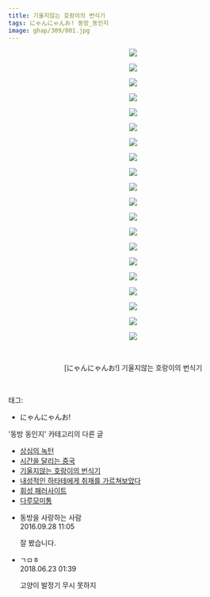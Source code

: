```yaml
---
title: 기울지않는 호랑이의 번식기
tags: にゃんにゃんお! 동방_동인지
image: ghap/309/001.jpg
---
```

<div class="article">
<p style="text-align: center; clear: none; float: none;"><img src="{{ site.nasurl }}/ghap/309/001.jpg"/></p>
<p style="text-align: center; clear: none; float: none;"><img src="{{ site.nasurl }}/ghap/309/002.jpg"/></p>
<p style="text-align: center; clear: none; float: none;"><img src="{{ site.nasurl }}/ghap/309/003.jpg"/></p>
<p style="text-align: center; clear: none; float: none;"><img src="{{ site.nasurl }}/ghap/309/004.jpg"/></p>
<p style="text-align: center; clear: none; float: none;"><img src="{{ site.nasurl }}/ghap/309/005.jpg"/></p>
<p style="text-align: center; clear: none; float: none;"><img src="{{ site.nasurl }}/ghap/309/006.jpg"/></p>
<p style="text-align: center; clear: none; float: none;"><img src="{{ site.nasurl }}/ghap/309/007.jpg"/></p>
<p style="text-align: center; clear: none; float: none;"><img src="{{ site.nasurl }}/ghap/309/008.jpg"/></p>
<p style="text-align: center; clear: none; float: none;"><img src="{{ site.nasurl }}/ghap/309/009.jpg"/></p>
<p style="text-align: center; clear: none; float: none;"><img src="{{ site.nasurl }}/ghap/309/010.jpg"/></p>
<p style="text-align: center; clear: none; float: none;"><img src="{{ site.nasurl }}/ghap/309/011.jpg"/></p>
<p style="text-align: center; clear: none; float: none;"><img src="{{ site.nasurl }}/ghap/309/012.jpg"/></p>
<p style="text-align: center; clear: none; float: none;"><img src="{{ site.nasurl }}/ghap/309/013.jpg"/></p>
<p style="text-align: center; clear: none; float: none;"><img src="{{ site.nasurl }}/ghap/309/014.jpg"/></p>
<p style="text-align: center; clear: none; float: none;"><img src="{{ site.nasurl }}/ghap/309/015.jpg"/></p>
<p style="text-align: center; clear: none; float: none;"><img src="{{ site.nasurl }}/ghap/309/016.jpg"/></p>
<p style="text-align: center; clear: none; float: none;"><img src="{{ site.nasurl }}/ghap/309/017.jpg"/></p>
<p style="text-align: center; clear: none; float: none;"><img src="{{ site.nasurl }}/ghap/309/018.jpg"/></p>
<p style="text-align: center; clear: none; float: none;"><img src="{{ site.nasurl }}/ghap/309/019.jpg"/></p>
<p style="text-align: center; clear: none; float: none;"><img src="{{ site.nasurl }}/ghap/309/020.jpg"/></p>
<p style="text-align: center; clear: none; float: none;"><br/></p>
<p style="text-align: center; clear: none; float: none;">[にゃんにゃんお!] 기울지않는 호랑이의 번식기</p>
<p><br/></p>
</div><div class="tagTrail">
<p>태그: </p>
<ul>
<li>にゃんにゃんお!</li>
</ul>
</div><div class="another">
<p>'동방 동인지' 카테고리의 다른 글</p>
<ul>
<li><a href="/2016-06-20-ghap_311">상심의 녹턴</a></li>
<li><a href="/2016-06-20-ghap_310">시간을 달리는 중국</a></li>
<li><a href="/2016-06-20-ghap_309">기울지않는 호랑이의 번식기</a></li>
<li><a href="/2016-06-20-ghap_308">내성적인 하타테에게 취재를 가르쳐보았다</a></li>
<li><a href="/2016-06-20-ghap_307">휘성 패러사이트</a></li>
<li><a href="/2016-06-20-ghap_306">다루모미통</a></li>
</ul>
</div><div class="cb_module cb_fluid">
<div class="cb_wrt cb_profile">
<div class="comment">
<ul>
<li class="cb_thumb_off" id="comment14815420">
<div class="cb_comment_area">
<div class="cb_info_area">
<div class="cb_section">
<span class="cb_nick_name">동방을 사랑하는 사람</span>
</div>
<div class="cb_section">
<span class="cb_date">2016.09.28 11:05 </span>
</div>
</div>
<div class="cb_dsc_comment">
<p class="cb_dsc">
											잘 봤습니다.
										</p>
</div>
</div></li>
<li class="cb_thumb_off" id="comment15275523">
<div class="cb_comment_area">
<div class="cb_info_area">
<div class="cb_section">
<span class="cb_nick_name">ㄱㅁㅎ</span>
</div>
<div class="cb_section">
<span class="cb_date">2018.06.23 01:39 </span>
</div>
</div>
<div class="cb_dsc_comment">
<p class="cb_dsc">
											고양이 발정기 무시 못하지
										</p>
</div>
</div></li>
</ul>
</div>
</div><!-- commentList close -->
</div>